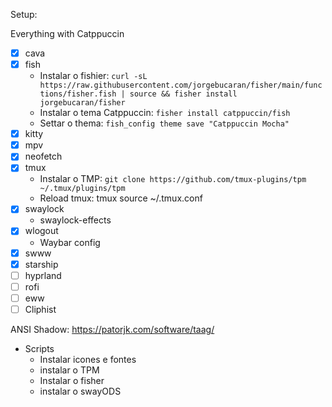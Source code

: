 Setup:

Everything with Catppuccin

- [x] cava
- [x] fish
  - Instalar o fishier: `curl -sL https://raw.githubusercontent.com/jorgebucaran/fisher/main/functions/fisher.fish | source && fisher install jorgebucaran/fisher`
  - Instalar o tema Catppuccin: `fisher install catppuccin/fish`
  - Settar o thema: `fish_config theme save "Catppuccin Mocha"`
- [x] kitty
- [x] mpv
- [x] neofetch
- [x] tmux
  - Instalar o TMP: `git clone https://github.com/tmux-plugins/tpm ~/.tmux/plugins/tpm`
  - Reload tmux: tmux source ~/.tmux.conf
- [x] swaylock
  - swaylock-effects
- [x] wlogout
  - Waybar config
- [x] swww
- [x] starship
- [ ] hyprland
- [ ] rofi
- [ ] eww
- [ ] Cliphist

ANSI Shadow: https://patorjk.com/software/taag/

- Scripts
  - Instalar icones e fontes
  - instalar o TPM
  - Instalar o fisher
  - instalar o swayODS
